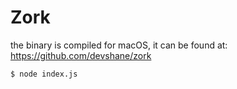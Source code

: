 # Zork

the binary is compiled for macOS, it can be found at: https://github.com/devshane/zork

`$ node index.js`
